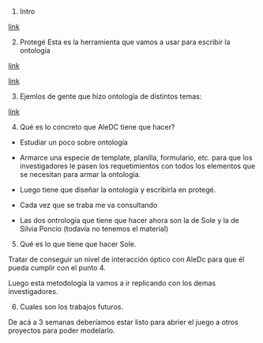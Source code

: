 1. Intro

[link](https://www.youtube.com/watch?v=FLKkFP-2JPE&ab_channel=UCAMUniversidadCat%C3%B3licadeMurcia)


2. Protegé
Esta es la herramienta que vamos a usar para escribir la ontología


[link](https://www.youtube.com/watch?v=yqD8W6BtnA4&ab_channel=JoseGranados)

[link](https://www.youtube.com/watch?v=6XfPItZR-5Y&ab_channel=EdyAlexanderUrizarOrtiz)



3. Ejemlos de gente que hizo ontología de distintos temas:

[link](https://eprints.ucm.es/44234/1/T39078.pdf)




4. Qué es lo concreto que AleDC tiene que hacer?


-  Estudiar un poco sobre ontología

- Armarce una especie de template, planilla, formulario, etc. para que los investigadores le pasen los requetimientos con todos los elementos que se necesitan para armar la ontología.

- Luego tiene que diseñar la ontología y escribirla en protegé.

- Cada vez que se traba me va consultando 

- Las dos ontrología que tiene que hacer ahora son la de Sole y la de Silvia Poncio (todavía no tenemos el material)



5. Qué es lo que tiene que hacer Sole.

Tratar de conseguir un nivel de interacción óptico con AleDc para que él pueda cumplir con el punto 4.

Luego esta metodología la vamos a ir replicando con los demas investigadores.




6. Cuales son los trabajos futuros.

De acá a 3 semanas deberíamos estar listo para abrier el juego a otros proyectos para poder modelarlo.



